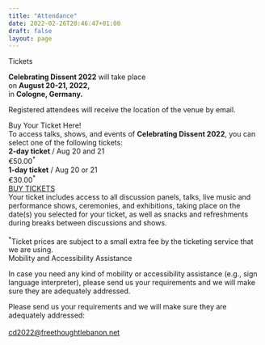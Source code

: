```yaml
---
title: "Attendance"
date: 2022-02-26T20:46:47+01:00
draft: false
layout: page
---
```


<div class="title">Tickets</div>

<div id="venue_section" class="attendance-top ven-bg">
<!--    <Ximg src="/CD2022_Apply_background.jpg" alt="Background for the last slide of the main page" title="Background Image" />-->
    <div class="text-container">
        <div class="body">
            <p>
                <strong>Celebrating Dissent 2022</strong> will take place<br />
                on <strong>August 20-21, 2022,</strong> <br />
				in <strong>Cologne, Germany.</strong><br />
            </p>
			<p class="smaller">Registered attendees will receive the location of the venue by email.</p>
        </div>
    </div>
</div>

<div class="main-column">
	<div id="ticket_section" class="buy-ticket bg-purple">
		<div>
			<div class="title">Buy Your Ticket Here!</div>
			<div class="text">To access talks, shows, and events of <strong>Celebrating Dissent 2022</strong>, you can select one of the following tickets:</div>
			<div class="text"><strong>2-day ticket</strong> / Aug 20 and 21 <div class="fee">€50.00<sup>*</sup></div></div>
			<div class="text"><strong>1-day ticket</strong> / Aug 20 or 21 <div class="fee">€30.00<sup>*</sup></div></div>
			<div class="center-content"><a class="button" href="https://www.eventbrite.co.uk/e/celebrating-dissent-2022-tickets-270982685507">BUY TICKETS</a></div>
		</div>
		<div class="extra-info">
			<div class="text">Your ticket includes access to all discussion panels, talks, live music and performance shows, ceremonies, and exhibitions, taking place on the date(s) you selected for your ticket, as well as snacks and refreshments during breaks between discussions and shows.
			<br>
			<br>
			<sup>*</sup>Ticket prices are subject to a small extra fee by the ticketing service that we are using.
			</div>
		</div>
	</div>
	<div id="visa_section" class="visa-assistance">
		<div class="title">Mobility and Accessibility Assistance</div>
		<p>
		In case you need any kind of mobility or accessibility assistance (e.g., sign language interpreter), please send us your requirements and we will make sure they are adequately addressed. 
		</p>
		<p>
		Please send us your requirements and we will make sure they are adequately addressed:<br><br>
		<a class="barid" href="mailto:cd2022@freethoughtlebanon.net">cd2022@freethoughtlebanon.net</a><br>
		</p>
	</div>
</div>
